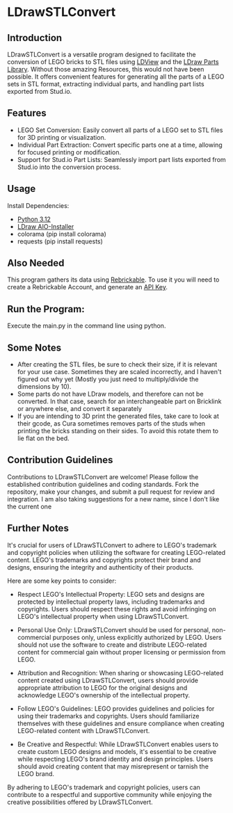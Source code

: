 # LDrawSTLConvert

## Introduction
LDrawSTLConvert is a versatile program designed to facilitate the conversion of LEGO bricks to
STL files using [LDView](https://tcobbs.github.io/ldview/) and the [LDraw Parts Library](https://www.ldraw.org). Without
those amazing Resources, this would not have been possible. It
offers convenient features for generating all the parts of a LEGO sets in STL format, extracting individual parts, and
handling part lists exported from Stud.io.

## Features

* LEGO Set Conversion: Easily convert all parts of a LEGO set to STL files for 3D printing or visualization.
* Individual Part Extraction: Convert specific parts one at a time, allowing for focused printing or modification.
* Support for Stud.io Part Lists: Seamlessly import part lists exported from Stud.io into the conversion process.

## Usage

Install Dependencies:

* [Python 3.12](https://www.python.org/downloads/release/python-3122/)
* [LDraw AIO-Installer](https://www.ldraw.org/article/104.html#:~:text=Automated%20installation%20(Recommended))
* colorama (pip install colorama)
* requests (pip install requests)

## Also Needed

This program gathers its data using [Rebrickable](https://rebrickable.com/home/). To use it you will need to create a
Rebrickable Account, and generate an [API Key](https://rebrickable.com/api/).

## Run the Program:

Execute the main.py in the command line using python.

## Some Notes

* After creating the STL files, be sure to check their size, if it is relevant for your use case. Sometimes they are
  scaled incorrectly, and I haven't figured out why yet (Mostly you just need to multiply/divide the dimensions by 10).
* Some parts do not have LDraw models, and therefore can not be converted. In that case, search for an interchangeable
  part on Bricklink or anywhere else, and convert it separately
* If you are intending to 3D print the generated files, take care to look at their gcode, as Cura sometimes removes
  parts of the studs when printing the bricks standing on their sides. To avoid this rotate them to lie flat on the bed.

## Contribution Guidelines

Contributions to LDrawSTLConvert are welcome! Please follow the established contribution guidelines and coding
standards.
Fork the repository, make your changes, and submit a pull request for review and integration.
I am also taking suggestions for a new name, since I don't like the current one

## Further Notes

It's crucial for users of LDrawSTLConvert to adhere to LEGO's trademark and copyright policies when utilizing the
software for creating LEGO-related content. LEGO's trademarks and copyrights protect their brand and designs, ensuring
the integrity and authenticity of their products.

Here are some key points to consider:

* Respect LEGO's Intellectual Property: LEGO sets and designs are protected by intellectual property laws, including
  trademarks and copyrights. Users should respect these rights and avoid infringing on LEGO's intellectual property when
  using LDrawSTLConvert.

* Personal Use Only: LDrawSTLConvert should be used for personal, non-commercial purposes only, unless explicitly
  authorized by LEGO. Users should not use the software to create and distribute LEGO-related content for commercial
  gain without proper licensing or permission from LEGO.

* Attribution and Recognition: When sharing or showcasing LEGO-related content created using LDrawSTLConvert, users
  should provide appropriate attribution to LEGO for the original designs and acknowledge LEGO's ownership of the
  intellectual property.

* Follow LEGO's Guidelines: LEGO provides guidelines and policies for using their trademarks and copyrights. Users
  should familiarize themselves with these guidelines and ensure compliance when creating LEGO-related content with
  LDrawSTLConvert.

* Be Creative and Respectful: While LDrawSTLConvert enables users to create custom LEGO designs and models, it's
  essential to be creative while respecting LEGO's brand identity and design principles. Users should avoid creating
  content that may misrepresent or tarnish the LEGO brand.

By adhering to LEGO's trademark and copyright policies, users can contribute to a respectful and supportive community
while enjoying the creative possibilities offered by LDrawSTLConvert.